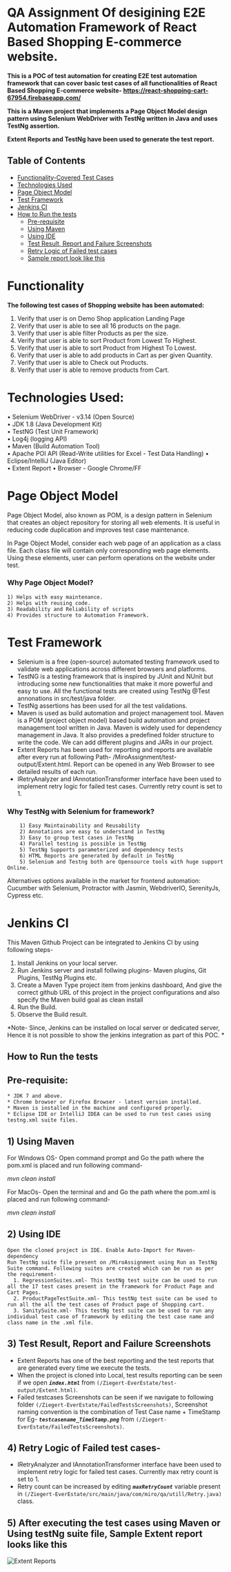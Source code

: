 # QA Assignment Of desigining E2E Automation Framework of React Based Shopping E-commerce website.

<b>This is a POC of test automation for creating E2E test automation framework that can cover basic test cases 
of all functionalities of React Based Shopping E-commerce website- https://react-shopping-cart-67954.firebaseapp.com/

This is a Maven project that implements a Page Object Model design pattern using Selenium WebDriver with TestNg written in Java and uses TestNg assertion. 

Extent Reports and TestNg have been used to generate the test report.</b>

## Table of Contents
* [Functionality-Covered Test Cases](#functionality)
* [Technologies Used](#Technologies-Used)
* [Page Object Model](#page-object-model)
* [Test Framework](#Test-Framework)
* [Jenkins CI](#Jenkins-CI)
* [How to Run the tests](#How-to-Run-the-tests)
    * [Pre-requisite](https://github.com/raj007champ/ReactAppShoppingWebsite_UIAutomation_Project#pre-requisite)
    * [Using Maven](https://github.com/raj007champ/ReactAppShoppingWebsite_UIAutomation_Project#1-using-maven)
    * [Using IDE](https://github.com/raj007champ/ReactAppShoppingWebsite_UIAutomation_Project#2-using-ide)   
    * [Test Result, Report and Failure Screenshots](https://github.com/raj007champ/ReactAppShoppingWebsite_UIAutomation_Project#3-test-result-report-and-failure-screenshots)
    * [Retry Logic of Failed test cases](https://github.com/raj007champ/ReactAppShoppingWebsite_UIAutomation_Project#4-retry-logic-of-failed-test-cases-)
    * [Sample report look like this](https://github.com/raj007champ/ReactAppShoppingWebsite_UIAutomation_Project#5-after-executing-the-test-cases-using-maven-or-using-testng-suite-file-sample-extent-report-looks-like-this)

# Functionality
<b>The following test cases of Shopping website has been automated:</b>
  1. Verify that user is on Demo Shop application Landing Page
  2. Verify that user is able to see all 16 products on the page.
  3. Verify that user is able filter Products as per the size.
  4. Verify that user is able to sort Product from Lowest To Highest.
  5. Verify that user is able to sort Product from Highest To Lowest.
  6. Verify that user is able to add products in Cart as per given Quantity.
  7. Verify that user is able to Check out Products.
  8. Verify that user is able to remove products from Cart.
  
# Technologies Used: 
   • Selenium WebDriver - v3.14 (Open Source)  
   • JDK 1.8 (Java Development Kit)   
   • TestNG (Test Unit Framework)   
   • Log4j (logging API)   
   • Maven (Build Automation Tool)   
   • Apache POI API (Read-Write utilities for Excel - Test Data Handling)
   • Eclipse/IntelliJ (Java Editor)     
   • Extent Report
   • Browser - Google Chrome/FF

# Page Object Model
Page Object Model, also known as POM, is a design pattern in Selenium that creates an object repository for storing all web elements. It is useful in reducing code duplication and improves test case maintenance.

In Page Object Model, consider each web page of an application as a class file. Each class file will contain only corresponding web page elements. Using these elements, user can perform operations on the website under test.

### Why Page Object Model?
    1) Helps with easy maintenance.
    2) Helps with reusing code.
    3) Readability and Reliability of scripts
    4) Provides structure to Automation Framework. 
    
# Test Framework
* Selenium is a free (open-source) automated testing framework used to validate web applications across different browsers and platforms.
* TestNG is a testing framework that is inspired by JUnit and NUnit but introducing some new functionalities that make it more powerful and easy to use. All the functional tests are created using TestNg @Test annonations in src/test/java folder.
* TestNg assertions has been used for all the test validations.
* Maven is used as build automation and project management tool. Maven is a POM (project object model) based build automation and project management tool written in Java. Maven is widely used for dependency management in Java. It also provides a predefined folder structure to write the code. We can add different plugins and JARs in our project.
* Extent Reports has been used for reporting and reports are available after every run at following Path- /MiroAssignment/test-output/Extent.html. Report can be opened in any Web Browser to see detailed results of each run.
* IRetryAnalyzer and IAnnotationTransformer interface have been used to implement retry logic for failed test cases. Currently retry count is set to 1.

### Why TestNg with Selenium for framework?
		1) Easy Maintainability and Reusability
		2) Annotations are easy to understand in TestNg
		3) Easy to group test cases in TestNg
		4) Parallel testing is possible in TestNg
		5) TestNg Supports parameterized and dependency tests
		6) HTML Reports are generated by default in TestNg
		5) Selenium and Testng both are Opensource tools with huge support Online.
    
   Alternatives options available in the market for frontend automation: Cucumber with Selenium, Protractor with Jasmin, WebdriverIO, SerenityJs, Cypress etc.
   
# Jenkins CI
This Maven Github Project can be integrated to Jenkins CI by using following steps-
1. Install Jenkins on your local server.
2. Run Jenkins server and install follwing plugins- Maven plugins, Git Plugins, TestNg Plugins etc.
3. Create a Maven Type project item from jenkins dashboard, And give the correct github URL of this project in the project configurations and also specify the Maven build goal as clean install
4. Run the Build.
5. Observe the Build result.

*Note- Since, Jenkins can be installed on local server or dedicated server, Hence it is not possible to show the jenkins integration as part of this POC. *

   
## How to Run the tests


## Pre-requisite:
    * JDK 7 and above.
    * Chrome browser or Firefox Browser - latest version installed.
    * Maven is installed in the machine and configured properly.
    * Eclipse IDE or IntelliJ IDEA can be used to run test cases using testng.xml suite files.
  
  
## 1) Using Maven

For Windows OS- Open command prompt and Go the path where the pom.xml is placed and run following command-

*mvn clean install* 

For MacOs- Open the terminal and and Go the path where the pom.xml is placed and run following command-

*mvn clean install* 
	 
## 2) Using IDE
  	Open the cloned project in IDE. Enable Auto-Import for Maven-dependency
  	Run TestNg suite file present on /MiroAssignment using Run as TestNg Suite command. Following suites are created which can be run as per the requirement-
      1. RegressionSuites.xml- This testNg test suite can be used to run all the 17 test cases present in the framework for Product Page and Cart Pages.
      2. ProductPageTestSuite.xml- This testNg test suite can be used to run all the all the test cases of Product page of Shopping cart.
      3. SanitySuite.xml- This testNg test suite can be used to run any individual test case of framework by editing the test case name and class name in the .xml file.

## 3) Test Result, Report and Failure Screenshots
- Extent Reports has one of the best reporting and the test reports that are generated every time we execute the tests. 
- When the project is cloned into Local, test results reporting can be seen if we open **_`index.html`_** from `(/Ziegert-EverEstate/test-output/Extent.html)`.
- Failed testcases Screenshots can be seen if we navigate to following folder `(/Ziegert-EverEstate/FailedTestsScreenshots)`, Screenshot naming convention is the combination of Test Case name + TimeStamp for Eg- **_`testcasename_TimeStamp.png`_** from `(/Ziegert-EverEstate/FailedTestsScreenshots)`.

## 4) Retry Logic of Failed test cases-
  - IRetryAnalyzer and IAnnotationTransformer interface have been used to implement retry logic for failed test cases. Currently max retry count is set to 1.
  - Retry count can be increased by editing **_`maxRetryCount`_** variable present in `(/Ziegert-EverEstate/src/main/java/com/miro/qa/utill/Retry.java)` class.

## 5) After executing the test cases using Maven or Using testNg suite file, Sample Extent report looks like this 
   
![Extent Reports](ExtentReportScreenShot.png?raw=true "Extent Reports")
